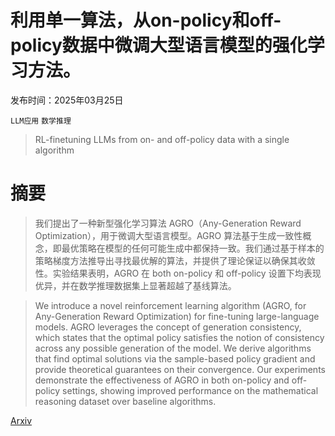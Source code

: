 # 利用单一算法，从on-policy和off-policy数据中微调大型语言模型的强化学习方法。

发布时间：2025年03月25日

`LLM应用` `数学推理`

> RL-finetuning LLMs from on- and off-policy data with a single algorithm

# 摘要

> 我们提出了一种新型强化学习算法 AGRO（Any-Generation Reward Optimization），用于微调大型语言模型。AGRO 算法基于生成一致性概念，即最优策略在模型的任何可能生成中都保持一致。我们通过基于样本的策略梯度方法推导出寻找最优解的算法，并提供了理论保证以确保其收敛性。实验结果表明，AGRO 在 both on-policy 和 off-policy 设置下均表现优异，并在数学推理数据集上显著超越了基线算法。

> We introduce a novel reinforcement learning algorithm (AGRO, for Any-Generation Reward Optimization) for fine-tuning large-language models. AGRO leverages the concept of generation consistency, which states that the optimal policy satisfies the notion of consistency across any possible generation of the model. We derive algorithms that find optimal solutions via the sample-based policy gradient and provide theoretical guarantees on their convergence. Our experiments demonstrate the effectiveness of AGRO in both on-policy and off-policy settings, showing improved performance on the mathematical reasoning dataset over baseline algorithms.

[Arxiv](https://arxiv.org/abs/2503.19612)